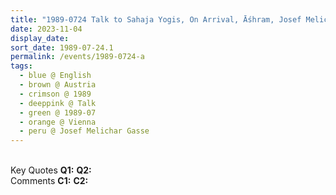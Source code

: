 ```yaml
---
title: "1989-0724 Talk to Sahaja Yogis, On Arrival, Āśhram, Josef Melichar Gasse 20, Vienna, Austria"
date: 2023-11-04
display_date: 
sort_date: 1989-07-24.1
permalink: /events/1989-0724-a
tags:
  - blue @ English
  - brown @ Austria
  - crimson @ 1989
  - deeppink @ Talk
  - green @ 1989-07
  - orange @ Vienna
  - peru @ Josef Melichar Gasse
---
```


<br>

<wave-list>
  <list-title color="DarkSeaGreen" width="55">Key Quotes</list-title>
  <list-item color="BlanchedAlmond" width="280"><b>Q1:</b> <i></i></list-item>
  <list-item color="Lavender" width="280"><b>Q2:</b> <i></i></list-item>
</wave-list>

<br>

<wave-list>
  <list-title color="DarkSeaGreen" width="55">Comments</list-title>
  <list-item color="BlanchedAlmond" width="280"><b>C1:</b> <i></i></list-item>
  <list-item color="Lavender" width="280"><b>C2:</b> <i></i></list-item>
</wave-list>